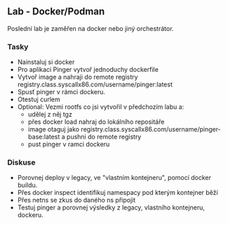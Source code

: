 ## Lab - Docker/Podman

Poslední lab je zaměřen na docker nebo jiný orchestrátor.

### Tasky

- Nainstaluj si docker 
- Pro aplikaci Pinger vytvoř jednoduchy dockerfile
- Vytvoř image a nahraji do remote registry registry.class.syscallx86.com/username/pinger:latest
- Spusť pinger v rámci dockeru.
- Otestuj curlem
- Optional: Vezmi rootfs co jsi vytvořil v předchozím labu a:
    - udělej z něj tgz
    - přes docker load nahraj do lokálního repositáře
    - image otaguj jako registry.class.syscallx86.com/username/pinger-base:latest a pushni do remote registry
    - pust pinger v ramci dockeru


### Diskuse

- Porovnej deploy v legacy, ve "vlastním kontejneru", pomocí docker buildu.
- Přes docker inspect identifikuj namespacy pod kterým kontejner běží
- Přes netns se zkus do daného ns připojit
- Testuj pinger a porovnej výsledky z legacy, vlastního kontejneru, dockeru.